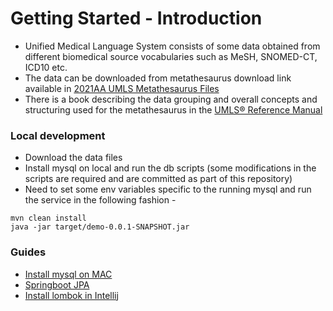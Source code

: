 # Getting Started - Introduction

* Unified Medical Language System consists of some data obtained from different biomedical source vocabularies such as MeSH, SNOMED-CT, ICD10 etc. 
* The data can be downloaded from metathesaurus download link available in [2021AA UMLS Metathesaurus Files](https://www.nlm.nih.gov/research/umls/licensedcontent/umlsknowledgesources.html)
* There is a book describing the data grouping and overall concepts and structuring used for the metathesaurus in the [UMLS® Reference Manual](https://www.ncbi.nlm.nih.gov/books/NBK9685/)

### Local development

* Download the data files
* Install mysql on local and run the db scripts (some modifications in the scripts are required and are committed as part of this repository)
* Need to set some env variables specific to the running mysql and run the service in the following fashion -

```
mvn clean install
java -jar target/demo-0.0.1-SNAPSHOT.jar
```

### Guides

* [Install mysql on MAC](https://flaviocopes.com/mysql-how-to-install/)
* [Springboot JPA](https://docs.spring.io/spring-data/jpa/docs/current/reference/html/#reference)
* [Install lombok in Intellij](https://plugins.jetbrains.com/plugin/6317-lombok)
